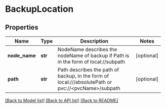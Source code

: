 # BackupLocation

## Properties
Name | Type | Description | Notes
------------ | ------------- | ------------- | -------------
**node_name** | **str** | NodeName describes the nodeName of backup if Path is in the form of local://subpath | [optional] 
**path** | **str** | Path describes the path of backup, in the form of local:///absolutePath or pvc://&lt;pvcName&gt;/subpath | [optional] 

[[Back to Model list]](../README.md#documentation-for-models) [[Back to API list]](../README.md#documentation-for-api-endpoints) [[Back to README]](../README.md)


